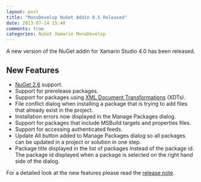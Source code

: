 ```yaml
---
layout: post
title: "MonoDevelop NuGet Addin 0.5 Released"
date: 2013-07-14 15:40
comments: true
categories: NuGet Xamarin MonoDevelop
---
```


A new version of the NuGet addin for Xamarin Studio 4.0 has been released.

## New Features

* [NuGet 2.6](http://docs.nuget.org/docs/release-notes/nuget-2.6) support.
* Support for prerelease packages.
* Support for packages using [XML Document Transformations](https://xdt.codeplex.com/) (XDTs).
* File conflict dialog when installing a package that is trying to add files that already exist in the project.
* Installation errors now displayed in the Manage Packages dialog.
* Support for packages that include MSBuild targets and properties files.
* Support for accessing authenticated feeds.
* Update All button added to Manage Packages dialog so all packages can be updated in a project or solution in one step.
* Package title displayed in the list of packages instead of the package id. The package id displayed when a package is selected on the right hand side of the dialog.

For a detailed look at the new features please read the [release note](/Projects/MonoDevelopNuGetAddin/Releases/0.5/).
